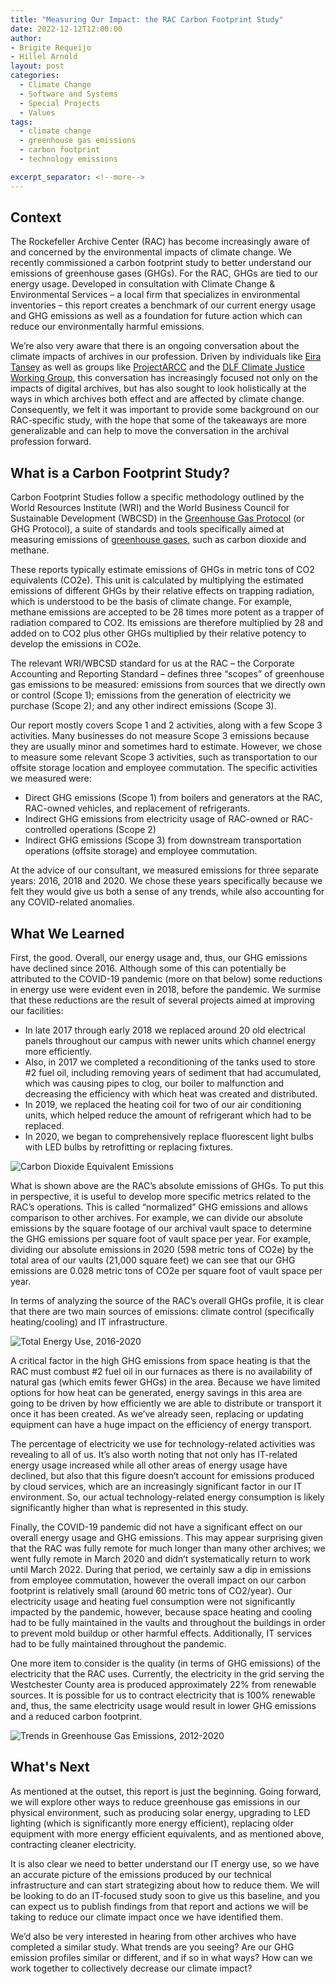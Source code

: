 ```yaml
---
title: "Measuring Our Impact: the RAC Carbon Footprint Study"
date: 2022-12-12T12:00:00
author: 
- Brigite Requeijo
- Hillel Arnold
layout: post
categories:
  - Climate Change
  - Software and Systems
  - Special Projects
  - Values
tags:
  - climate change
  - greenhouse gas emissions
  - carbon footprint
  - technology emissions

excerpt_separator: <!--more-->
---
```


## Context
The Rockefeller Archive Center (RAC) has become increasingly aware of and concerned by the environmental impacts of climate change. We recently commissioned a carbon footprint study to better understand our emissions of greenhouse gases (GHGs).  For the RAC, GHGs are tied to our energy usage. Developed in consultation with Climate Change & Environmental Services – a local firm that specializes in environmental inventories – this report creates a benchmark of our current energy usage and GHG emissions as well as a foundation for future action which can reduce our environmentally harmful emissions.

We’re also very aware that there is an ongoing conversation about the climate impacts of archives in our profession. Driven by individuals like [Eira Tansey](https://eiratansey.com/climate-change/) as well as groups like [ProjectARCC](https://projectarcc.org/) and the [DLF Climate Justice Working Group](https://www.diglib.org/groups/climate-justice-working-group/), this conversation has increasingly focused not only on the impacts of digital archives, but has also sought to look holistically at the ways in which archives both effect and are affected by climate change. Consequently, we felt it was important to provide some background on our RAC-specific study, with the hope that some of the takeaways are more generalizable and can help to move the conversation in the archival profession forward.

## What is a Carbon Footprint Study?
Carbon Footprint Studies follow a specific methodology outlined by the World Resources Institute (WRI) and the World Business Council for Sustainable Development (WBCSD) in the [Greenhouse Gas Protocol](https://ghgprotocol.org/) (or GHG Protocol), a suite of standards and tools specifically aimed at measuring emissions of [greenhouse gases](https://en.wikipedia.org/wiki/Greenhouse_gas), such as carbon dioxide and methane. 

These reports typically estimate emissions of GHGs in metric tons of CO2 equivalents (CO2e). This unit is calculated by multiplying the estimated emissions of different GHGs by their relative effects on trapping radiation, which is understood to be the basis of climate change. For example, methane emissions are accepted to be 28 times more potent as a trapper of radiation compared to CO2. Its emissions are therefore multiplied by 28 and added on to CO2 plus other GHGs multiplied by their relative potency to develop the emissions in CO2e. 

The relevant WRI/WBCSD standard for us at the RAC – the Corporate Accounting and Reporting Standard – defines three “scopes” of greenhouse gas emissions to be measured: emissions from sources that we directly own or control (Scope 1); emissions from the generation of electricity we purchase (Scope 2); and any other indirect emissions (Scope 3).

Our report mostly covers Scope 1 and 2 activities, along with a few Scope 3 activities. Many businesses do not measure Scope 3 emissions because they are usually minor and sometimes hard to estimate. However, we chose to measure some relevant Scope 3 activities, such as transportation to our offsite storage location and employee commutation. The specific activities we measured were:
- Direct GHG emissions (Scope 1) from boilers and generators at the RAC, RAC-owned vehicles, and replacement of refrigerants.
- Indirect GHG emissions from electricity usage of RAC-owned or RAC-controlled operations (Scope 2)
- Indirect GHG emissions (Scope 3) from downstream transportation operations (offsite storage) and employee commutation.

At the advice of our consultant, we measured emissions for three separate years: 2016, 2018 and 2020. We chose these years specifically because we felt they would give us both a sense of any trends, while also accounting for any COVID-related anomalies.

## What We Learned
First, the good. Overall, our energy usage and, thus, our GHG emissions have declined since 2016. Although some of this can potentially be attributed to the COVID-19 pandemic (more on that below) some reductions in energy use were evident even in 2018, before the pandemic. We surmise that these reductions are the result of several projects aimed at improving our facilities:
- In late 2017 through early 2018 we replaced around 20 old electrical panels throughout our campus with newer units which channel energy more efficiently.
- Also, in 2017 we completed a reconditioning of the tanks used to store #2 fuel oil, including removing years of sediment that had accumulated, which was causing pipes to clog, our boiler to malfunction and decreasing the efficiency with which heat was created and distributed.
- In 2019, we replaced the heating coil for two of our air conditioning units, which helped reduce the amount of refrigerant which had to be replaced.
- In 2020, we began to comprehensively replace fluorescent light bulbs with LED bulbs by retrofitting or replacing fixtures. 

![Carbon Dioxide Equivalent Emissions](/assets/img/2022/12/carbon-dioxide-equivalent-emissions.png)

What is shown above are the RAC’s absolute emissions of GHGs. To put this in perspective, it is useful to develop more specific metrics related to the RAC’s operations. This is called “normalized” GHG emissions and allows comparison to other archives. For example, we can divide our absolute emissions by the square footage of our archival vault space to determine the GHG emissions per square foot of vault space per year. For example, dividing our absolute emissions in 2020 (598 metric tons of CO2e) by the total area of our vaults (21,000 square feet) we can see that our GHG emissions are 0.028 metric tons of CO2e per square foot of vault space per year.

In terms of analyzing the source of the RAC’s overall GHGs profile, it is clear that there are two main sources of emissions: climate control (specifically heating/cooling) and IT infrastructure. 

![Total Energy Use, 2016-2020](/assets/img/2022/12/total-energy-use.png)

A critical factor in the high GHG emissions from space heating is that the RAC must combust #2 fuel oil in our furnaces as there is no availability of natural gas (which emits fewer GHGs) in the area. Because we have limited options for how heat can be generated, energy savings in this area are going to be driven by how efficiently we are able to distribute or transport it once it has been created. As we’ve already seen, replacing or updating equipment can have a huge impact on the efficiency of energy transport. 

The percentage of electricity we use for technology-related activities was revealing to all of us. It’s also worth noting that not only has IT-related energy usage increased while all other areas of energy usage have declined, but also that this figure doesn’t account for emissions produced by cloud services, which are an increasingly significant factor in our IT environment. So, our actual technology-related energy consumption is likely significantly higher than what is represented in this study.

Finally, the COVID-19 pandemic did not have a significant effect on our overall energy usage and GHG emissions. This may appear surprising given that the RAC was fully remote for much longer than many other archives; we went fully remote in March 2020 and didn’t systematically return to work until March 2022. During that period, we certainly saw a dip in emissions from employee commutation, however the overall impact on our carbon footprint is relatively small (around 60 metric tons of CO2/year). Our electricity usage and heating fuel consumption were not significantly impacted by the pandemic, however, because space heating and cooling had to be fully maintained in the vaults and throughout the buildings in order to prevent mold buildup or other harmful effects.  Additionally, IT services had to be fully maintained throughout the pandemic.

One more item to consider is the quality (in terms of GHG emissions) of the electricity that the RAC uses.  Currently, the electricity in the grid serving the Westchester County area is produced approximately 22% from renewable sources.  It is possible for us to contract electricity that is 100% renewable and, thus, the same electricity usage would result in lower GHG emissions and a reduced carbon footprint.

![Trends in Greenhouse Gas Emissions, 2012-2020](/assets/img/2022/12/trends-in-greenhouse-gas-emissions.png)

## What's Next
As mentioned at the outset, this report is just the beginning. Going forward, we will explore other ways to reduce greenhouse gas emissions in our physical environment, such as producing solar energy, upgrading to LED lighting (which is significantly more energy efficient), replacing older equipment with more energy efficient equivalents, and as mentioned above, contracting cleaner electricity.   

It is also clear we need to better understand our IT energy use, so we have an accurate picture of the emissions produced by our technical infrastructure and can start strategizing about how to reduce them. We will be looking to do an IT-focused study soon to give us this baseline, and you can expect us to publish findings from that report and actions we will be taking to reduce our climate impact once we have identified them.

We’d also be very interested in hearing from other archives who have completed a similar study. What trends are you seeing? Are our GHG emission profiles similar or different, and if so in what ways? How can we work together to collectively decrease our climate impact?
